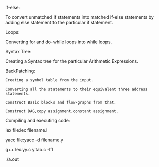 if-else:
  
  To convert unmatched if statements into matched if-else statements by adding else statement to the particular if statement.
  
Loops:
  
   Converting for and do-while loops into while loops.
   
Syntax Tree:

  Creating a Syntax tree for the particular Arithmetic Expressions.
 
 BackPatching:
    
    Creating a symbol table from the input.
    
    Converting all the statements to their equivalent three address statements.
    
    Construct Basic blocks and flow-graphs from that.
    
    Construct DAG,copy assignment,constant assignment.


Compiling and executing code:
  
  lex file:lex filename.l
  
  yacc file:yacc -d filename.y
  
  g++ lex.yy.c y.tab.c -lfl
  
  ./a.out
